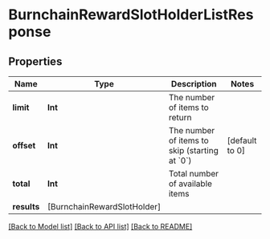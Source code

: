# BurnchainRewardSlotHolderListResponse

## Properties
Name | Type | Description | Notes
------------ | ------------- | ------------- | -------------
**limit** | **Int** | The number of items to return | 
**offset** | **Int** | The number of items to skip (starting at &#x60;0&#x60;) | [default to 0]
**total** | **Int** | Total number of available items | 
**results** | [BurnchainRewardSlotHolder] |  | 

[[Back to Model list]](../README.md#documentation-for-models) [[Back to API list]](../README.md#documentation-for-api-endpoints) [[Back to README]](../README.md)


